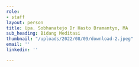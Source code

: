 ```yaml
---
role:
- staff
layout: person
title: Upa. Sobhanatejo Dr Hasto Bramantyo, MA
sub_heading: Bidang Meditasi
thumbnail: "/uploads/2022/08/09/download-2.jpeg"
email: ''
linkedin: ''

---
```

